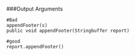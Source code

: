 ###Output Arguments

```
#Bad
appendFooter(s)
public void appendFooter(Stringbuffer report)

#good
report.appendFooter()

```
